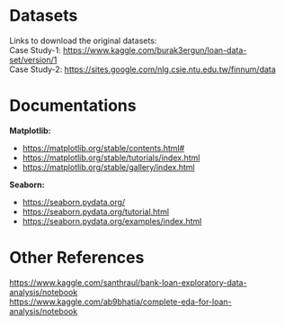 # Datasets
Links to download the original datasets: <br>
Case Study-1: https://www.kaggle.com/burak3ergun/loan-data-set/version/1 <br>
Case Study-2: https://sites.google.com/nlg.csie.ntu.edu.tw/finnum/data

# Documentations

**Matplotlib:**

*   https://matplotlib.org/stable/contents.html#
*   https://matplotlib.org/stable/tutorials/index.html
*   https://matplotlib.org/stable/gallery/index.html

**Seaborn:**

*   https://seaborn.pydata.org/
*   https://seaborn.pydata.org/tutorial.html
*   https://seaborn.pydata.org/examples/index.html

# Other References
https://www.kaggle.com/santhraul/bank-loan-exploratory-data-analysis/notebook <br>
https://www.kaggle.com/ab9bhatia/complete-eda-for-loan-analysis/notebook
